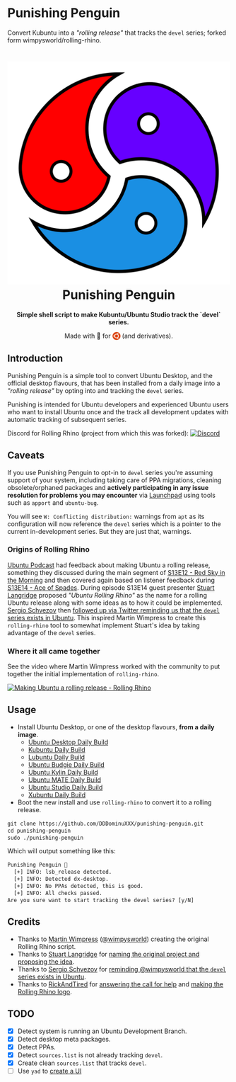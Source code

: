 # Punishing Penguin

Convert Kubuntu into a *"rolling release"* that tracks the `devel` series; forked form wimpysworld/rolling-rhino.

<h1 align="center">
  <img src="DDDominuXXX_logo.svg" alt="DDDominuXXX" />
  <br />
  Punishing Penguin
</h1>

<p align="center"><b>Simple shell script to make Kubuntu/Ubuntu Studio track the `devel` series.</b></p>
<p align="center">Made with 💝 for <img src=".github/ubuntu.png" align="top" width="18" /> (and derivatives).</p>

## Introduction

Punishing Penguin is a simple tool to convert Ubuntu Desktop, and the official
desktop flavours, that has been installed from a daily image into a
*"rolling release"* by opting into and tracking the `devel` series.

Punishing is intended for Ubuntu developers and experienced Ubuntu users
who want to install Ubuntu once and the track all development updates with
automatic tracking of subsequent series.

Discord for Rolling Rhino (project from which this was forked): [![Discord](https://img.shields.io/discord/712850672223125565?color=0C306A&label=WimpysWorld%20Discord&logo=Discord&logoColor=ffffff&style=flat-square)](https://discord.gg/DrQgYMf)

## Caveats

If you use Punishing Penguin to opt-in to `devel` series you're assuming support
of your system, including taking care of PPA migrations, cleaning
obsolete/orphaned packages and **actively participating in any issue resolution
for problems you may encounter** via [Launchpad](https://launchpad.net) using
tools such as `apport` and `ubuntu-bug`.

You will see `W: Conflicting distribution:` warnings from `apt` as its
configuration will now reference the `devel` series which is a pointer to the
current in-development series. But they are just that, warnings.

### Origins of Rolling Rhino

[Ubuntu Podcast](https://ubuntupodcast.org) had feedback about making Ubuntu
a rolling release, something they discussed during the main segment of
[S13E12 - Red Sky in the Morning](https://ubuntupodcast.org/2020/06/11/s13e12-red-sky-in-the-morning/)
and then covered again based on listener feedback during
[S13E14 - Ace of Spades](https://ubuntupodcast.org/2020/06/25/s13e14-ace-of-spades/).
During episode S13E14 guest presenter [Stuart Langridge](https://twitter.com/sil)
proposed *"Ubuntu Rolling Rhino"* as the name for a rolling Ubuntu release
along with some ideas as to how it could be implemented. [Sergio Schvezov](https://twitter.com/sergiusens) then
[followed up via Twitter reminding us that the `devel` series exists in Ubuntu](https://twitter.com/sergiusens/status/1276479711372292096).
This inspired Martin Wimpress to create this `rolling-rhino` tool to somewhat implement
Stuart's idea by taking advantage of the `devel` series.

### Where it all came together

See the video where Martin Wimpress worked with the community to put together the initial implementation of `rolling-rhino`.

[![Making Ubuntu a rolling release - Rolling Rhino](https://img.youtube.com/vi/Q4k8LqEUxlM/0.jpg)](https://www.youtube.com/watch?v=Q4k8LqEUxlM)

## Usage

  * Install Ubuntu Desktop, or one of the desktop flavours, **from a daily image**.
    * [Ubuntu Desktop Daily Build](http://cdimage.ubuntu.com/daily-live/current/)
    * [Kubuntu Daily Build](http://cdimage.ubuntu.com/kubuntu/daily-live/current/)
    * [Lubuntu Daily Build](http://cdimage.ubuntu.com/lubuntu/daily-live/current/)
    * [Ubuntu Budgie Daily Build](http://cdimage.ubuntu.com/ubuntu-budgie/daily-live/current/)
    * [Ubuntu Kylin Daily Build](http://cdimage.ubuntu.com/ubuntukylin/daily-live/current/)
    * [Ubuntu MATE Daily Build](http://cdimage.ubuntu.com/ubuntu-mate/daily-live/current/)
    * [Ubuntu Studio Daily Build](http://cdimage.ubuntu.com/ubuntustudio/dvd/current/)
    * [Xubuntu Daily Build](http://cdimage.ubuntu.com/xubuntu/daily-live/current/)
  * Boot the new install and use `rolling-rhino` to convert it to a rolling release.

```
git clone https://github.com/DDDominuXXX/punishing-penguin.git
cd punishing-penguin
sudo ./punishing-penguin
```

Which will output something like this:

```
Punishing Penguin 🐧
  [+] INFO: lsb_release detected.
  [+] INFO: Detected dx-desktop.
  [+] INFO: No PPAs detected, this is good.
  [+] INFO: All checks passed.
Are you sure want to start tracking the devel series? [y/N]
```

## Credits
  * Thanks to [Martin Wimpress](https://twitter.com/m_wimpress) ([@wimpysworld](https://github.com/wimpysworld)) creating the original Rolling Rhino script.
  * Thanks to [Stuart Langridge](https://twitter.com/sil) for [naming the original project and proposing the idea]().
  * Thanks to [Sergio Schvezov](https://twitter.com/sergiusens) for [reminding @wimpysworld that the `devel` series exists in Ubuntu](https://twitter.com/sergiusens/status/1276479711372292096).
  * Thanks to [RickAndTired](https://twitter.com/RickAndTired) for [answering the call for help](https://twitter.com/RickAndTired/status/1276729643068911618) and [making the Rolling Rhino logo](https://github.com/RickAndTired/Artwork).

## TODO

  - [x] Detect system is running an Ubuntu Development Branch.
  - [x] Detect desktop meta packages.
  - [x] Detect PPAs.
  - [x] Detect `sources.list` is not already tracking `devel`.
  - [x] Create clean `sources.list` that tracks `devel`.
  - [ ] Use `yad` to [create a UI](https://sanana.kiev.ua/index.php/yad)
